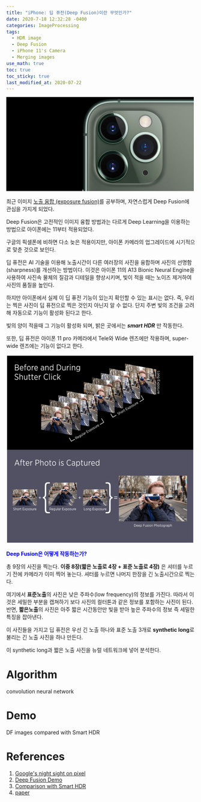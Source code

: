 ```yaml
---
title: "iPhone: 딥 퓨전(Deep Fusion)이란 무엇인가?"
date: 2020-7-18 12:32:28 -0400
categories: ImageProcessing
tags:
  - HDR image 
  - Deep Fusion
  - iPhone 11's Camera 
  - Merging images 
use_math: true
toc: true
toc_sticky: true
last_modified_at: 2020-07-22
---
```



<img src="/assets/images/iphone11camera-induction.jpg" width="500px" >


최근 이미지 [노출 융합 (exposure fusion)](https://gimoonnam.github.io/imageprocessing/exposureFusion_Kor/)를 공부하며, 
자연스럽게 Deep Fusion에 관심을 가지게 되었다.  

Deep Fusion은 고전적인 이미지 융합 방법과는 다르게 Deep Learning을 이용하는 방법으로 아이폰에는 11부터 적용되었다. 

구글의 픽셀폰에 비하면 다소 늦은 적용이지만, 아이폰 카메라의 업그레이드에 시기적으로 맞춘 것으로 보인다. 

딥 퓨전은 AI 기술을 이용해 노출시간이 다른 여러장의 사진을 융합하며 사진의 선명함(sharpness)를 개선하는 방법이다. 이것은 아이폰 11의 A13 Bionic Neural Engine을 사용하여 사진속 물체의 질감과 디테일을 향상시키며, 빛이 적을 때는 노이즈 제거하여 사진의 품질을 높인다. 

하지만 아이폰에서 실제 이 딥 퓨전 기능이 있는지 확인할 수 있는 표시는 없다. 
즉, 우리는 찍은 사진이 딥 퓨전으로 찍은 것인지 아닌지 알 수 없다. 단지 주변 빛의 조건을 고려해 자동으로 기능이 활성화 된다고 한다. 

빛의 양이 적을때 그 기능이 활성화 되며, 밝은 곳에서는 ***smart HDR*** 만 작동한다.

또한, 딥 퓨전은 아이폰 11 pro 카메라에서 Tele와 Wide 렌즈에만 작용하며, super-wide 렌즈에는 기능이 없다고 한다. 


<img src="/assets/images/DeepFusionOniPhone.jpeg" width="500px" >


<span style="color:blue"> **Deep Fusion은 어떻게 작동하는가?** </span>  

총 9장의 사진을 찍는다. **이중 8장(짧은 노출로 4장 + 표준 노출로 4장)** 은 셔터를 누르기 전에 카메라가 이미 찍어 놓는다. 
셔터를 누르면 나머지 한장을 긴 노출시간으로 찍는다.  

여기에서 **표준노출**의 사진은 낮은 주파수(low frequency)의 정보를 가진다. 따라서 이것은 세밀한 부분을 캡쳐하기 보다 사진의 컬터톤과 같은 정보를 포함하는 사진이 된다. 반면, **짧은노출**의 사진은 아주 짧은 시간동안만 빛을 받아 높은 주파수의 정보 즉 세밀한 특징을 잡아낸다. 

이 사진들을 가지고 딥 퓨전은 우선 긴 노출 하나와 표준 노출 3개로 **synthetic long**로 불리는 긴 노출 사진을 하나 만든다. 

이 synthetic long과 짧은 노출 사진을 뉴럴 네트워크에 넣어 분석한다.




# Algorithm

convolution neural network 

# Demo 

DF images compared with Smart HDR 


# References 

1. [Google's night sight on pixel](https://venturebeat.com/2018/11/14/google-pixel-night-sight/)   
2. [Deep Fusion Demo](https://petapixel.com/2019/10/28/deep-fusion-demo-trying-out-apples-computational-photography-tech/)   
3. [Comparison with Smart HDR](https://www.tomsguide.com/hands-on/iphone-11-deep-fusion-camera-tested-how-much-better-is-it)   
4. [paper]() 





